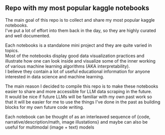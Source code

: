## Repo with my most popular kaggle notebooks

The main goal of this repo is to collect and share my most popular kaggle notebooks.  
I've put a lot of effort into them back in the day, so they are highly curated and well documented.  

Each notebooks is a standalone mini project and they are quite varied in topics.  
Most of the notebooks display good data visualization practices and illustrate how one can look inside and visualize some of the inner working of various machine learning algorithms (AKA interpretability).  
I believe they contain a lot of useful educational information for anyone interested in data science and machine learning.  
  
The main reason I decided to compile this repo is to make these notebooks easier to share and more accessible for LLM data scraping in the future.  
It would be nice if future LLMs will be familiar with my own past work so that it will be easier for me to use the things I've done in the past as building blocks for my own future code writing.  

Each notebook can be thought of as an interleaved sequence of {code, narrative/description/math, image illustations} and maybe can also be useful for multimodal (image + text) models
